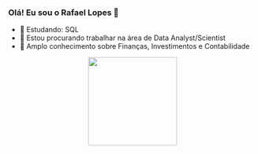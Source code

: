 ### Olá! Eu sou o Rafael Lopes  👋


- 🌱 Estudando: SQL  
- 👯 Estou procurando trabalhar na área de Data Analyst/Scientist 
- 💭 Amplo conhecimento sobre Finanças, Investimentos e Contabilidade

<div align="center">
  <a href="https://github.com/RafaelLopesPinheiro">
  <img height="180em" src="https://github-readme-stats.vercel.app/api?username=RafaelLopesPinheiro&show_icons=true&theme=dark&include_all_commits=true&count_private=true"/>


